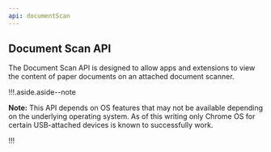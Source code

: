 ```yaml
---
api: documentScan
---
```


## Document Scan API

The Document Scan API is designed to allow apps and extensions to view the
content of paper documents on an attached document scanner.

!!!.aside.aside--note

**Note:** This API depends on OS features that may not be available depending
on the underlying operating system. As of this writing only Chrome OS for
certain USB-attached devices is known to successfully work.

!!!